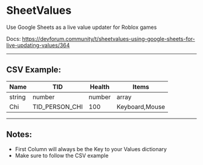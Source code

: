 # SheetValues
Use Google Sheets as a live value updater for Roblox games

Docs: https://devforum.community/t/sheetvalues-using-google-sheets-for-live-updating-values/364

___
## CSV Example:
| Name  | TID | Health | Items |
| ------------- | ------------- | ------------- | ------------- |
| string  | number | number | array |
| Chi  | TID_PERSON_CHI  | 100 | Keyboard,Mouse |
___
## Notes:
* First Column will always be the Key to your Values dictionary
* Make sure to follow the CSV example